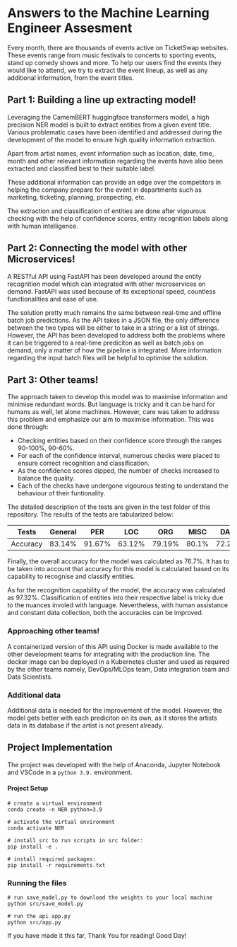 # Answers to the Machine Learning Engineer Assesment

Every month, there are thousands of events active on TicketSwap websites. These events range from music festivals to concerts to sporting events, stand up comedy shows and more. To help our users find the events they would like to attend, we try to extract the event lineup, as well as any additional information, from the event titles. 

## Part 1: Building a line up extracting model!

Leveraging the CamemBERT huggingface transformers model, a high precision NER model is built to extract entities from a given event title.
Various problematic cases have been identified and addressed during the development of the model to ensure high quality information extraction.

Apart from artist names, event information such as location, date, time, month and other relevant information regarding the events have also been extracted and classified best to their suitable label.

These additional information can provide an edge over the competitors in helping the company prepare for the event in departments such as marketing, ticketing, planning, prospecting, etc.

The extraction and classification of entities are done after vigourous checking with the help of confidence scores, entity recognition labels along with human intelligence.

## Part 2: Connecting the model with other Microservices!

A RESTful API using FastAPI has been developed around the entity recognition model which can integrated with other microservices on demand.
FastAPI was used because of its exceptional speed, countless functionalities and ease of use.

The solution pretty much remains the same between real-time and offline batch job predictions. As the API takes in a JSON file, the only difference between the two types will be either to take in a string or a list of strings. However, the API has been developed to address both the problems where it can be triggered to a real-time prediciton as well as batch jobs on demand, only a matter of how the pipeline is integrated. More information regarding the input batch files will be helpful to optimise the solution.

## Part 3: Other teams!

The approach taken to develop this model was to maximise information and minimise redundant words. But language is tricky and it can be hard for humans as well, let alone machines. However, care was taken to address this problem and emphasize our aim to maximise information. This was done through:

* Checking entities based on their confidence score through the ranges 90-100%, 90-60%.
* For each of the confidence interval, numerous checks were placed to ensure correct recognition and classification.
* As the confidence scores dipped, the number of checks increased to balance the quality.
* Each of the checks have undergone vigourous testing to understand the behaviour of their funtionality.

The detailed description of the tests are given in the test folder of this repository. The results of the tests are tabularized below:

| Tests    | General | PER    | LOC    | ORG    | MISC  | DATE   |
|----------|---------|--------|--------|--------|-------|--------|
| Accuracy | 83.14%  | 91.67% | 63.12% | 79.19% | 80.1% | 72.22% |

Finally, the overall accuracy for the model was calculated as 76.7%.
It has to be taken into account that accuracy for this model is calculated based on its capability to recognise and classify entities.

As for the recognition capability of the model, the accuracy was calculated as 97.32%.
Classification of entities into their respective label is tricky due to the nuances involed with language.
Nevertheless, with human assistance and constant data collection, both the accuracies can be improved.

### Approaching other teams!

A containerized version of this API using Docker is made available to the other development teams for integrating with the production line.
The docker image can be deployed in a Kubernetes cluster and used as required by the other teams namely, DevOps/MLOps team, Data integration team and Data Scientists.

### Additional data

Additional data is needed for the improvement of the model. However, the model gets better with each prediciton on its own, as it stores the artists data in its database if the artist is not present already.


## Project Implementation

The project was developed with the help of Anaconda, Jupyter Notebook and VSCode in a `python 3.9.` environment.

#### Project Setup

```
# create a virtual environment
conda create -n NER python=3.9

# activate the virtual environment
conda activate NER

# install src to run scripts in src folder:
pip install -e .

# install required packages:
pip install -r requirements.txt 

```

### Running the files

```
# run save_model.py to download the weights to your local machine
python src/save_model.py

# run the api app.py
python src/app.py
```

If you have made it this far, Thank You for reading! Good Day!